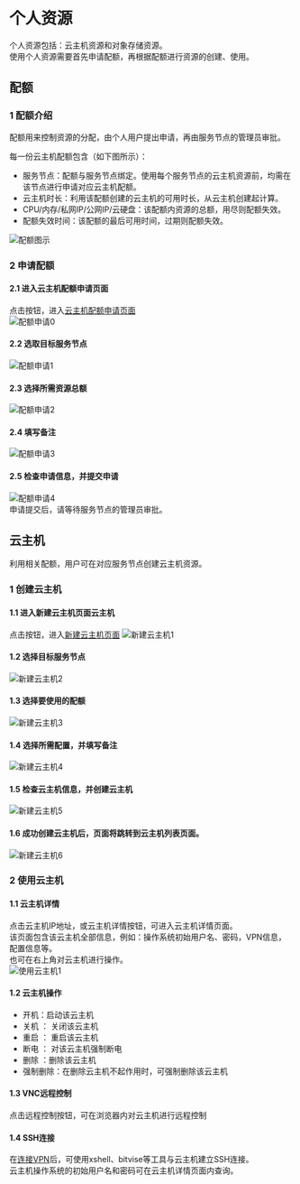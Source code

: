 # 个人资源  
个人资源包括：云主机资源和对象存储资源。  
使用个人资源需要首先申请配额，再根据配额进行资源的创建、使用。

## 配额  
### 1 配额介绍  
配额用来控制资源的分配，由个人用户提出申请，再由服务节点的管理员审批。  

每一份云主机配额包含（如下图所示）：  

* 服务节点：配额与服务节点绑定。使用每个服务节点的云主机资源前，均需在该节点进行申请对应云主机配额。  
* 云主机时长：利用该配额创建的云主机的可用时长，从云主机创建起计算。  
* CPU/内存/私网IP/公网IP/云硬盘：该配额内资源的总额，用尽则配额失效。  
* 配额失效时间：该配额的最后可用时间，过期则配额失效。  
  

![配额图示](./img/01_quota_detail.png)

### 2 申请配额   
#### 2.1 进入云主机配额申请页面  
点击按钮，进入[云主机配额申请页面](https://fed.cstcloud.cn/my/personal/quota_apply)  
![配额申请0](./img/02_quota_apply_0.png)  

#### 2.2 选取目标服务节点  
![配额申请1](./img/02_quota_apply_1.png)  
#### 2.3 选择所需资源总额  
![配额申请2](./img/02_quota_apply_2.png)
#### 2.4 填写备注  
![配额申请3](./img/02_quota_apply_3.png)  
#### 2.5 检查申请信息，并提交申请  
![配额申请4](./img/02_quota_apply_4.png)  
申请提交后，请等待服务节点的管理员审批。

## 云主机
利用相关配额，用户可在对应服务节点创建云主机资源。

### 1 创建云主机  
#### 1.1 进入新建云主机页面云主机
点击按钮，进入[新建云主机页面](https://fed.cstcloud.cn/my/personal/quota_apply)
![新建云主机1](./img/03_server_create_1.png)  
#### 1.2 选择目标服务节点
![新建云主机2](./img/03_server_create_2.png)  
#### 1.3 选择要使用的配额
![新建云主机3](./img/03_server_create_3.png)  
#### 1.4 选择所需配置，并填写备注
![新建云主机4](./img/03_server_create_4.png)   
#### 1.5 检查云主机信息，并创建云主机
![新建云主机5](./img/03_server_create_5.png)   
#### 1.6 成功创建云主机后，页面将跳转到云主机列表页面。
![新建云主机6](./img/04_server_usage_1.png)  

### 2 使用云主机
#### 1.1 云主机详情
点击云主机IP地址，或云主机详情按钮，可进入云主机详情页面。  
该页面包含该云主机全部信息，例如：操作系统初始用户名、密码，VPN信息，配置信息等。  
也可在右上角对云主机进行操作。  
![使用云主机1](./img/04_server_usage_2.png)  
#### 1.2 云主机操作
* 开机：启动该云主机  
* 关机 ： 关闭该云主机  
* 重启 ： 重启该云主机  
* 断电 ： 对该云主机强制断电  
* 删除 ：删除该云主机  
* 强制删除：在删除云主机不起作用时，可强制删除该云主机  
#### 1.3 VNC远程控制
点击远程控制按钮，可在浏览器内对云主机进行远程控制  
#### 1.4 SSH连接
在[连接VPN](../vpn/)后，可使用xshell、bitvise等工具与云主机建立SSH连接。  
云主机操作系统的初始用户名和密码可在云主机详情页面内查询。  

